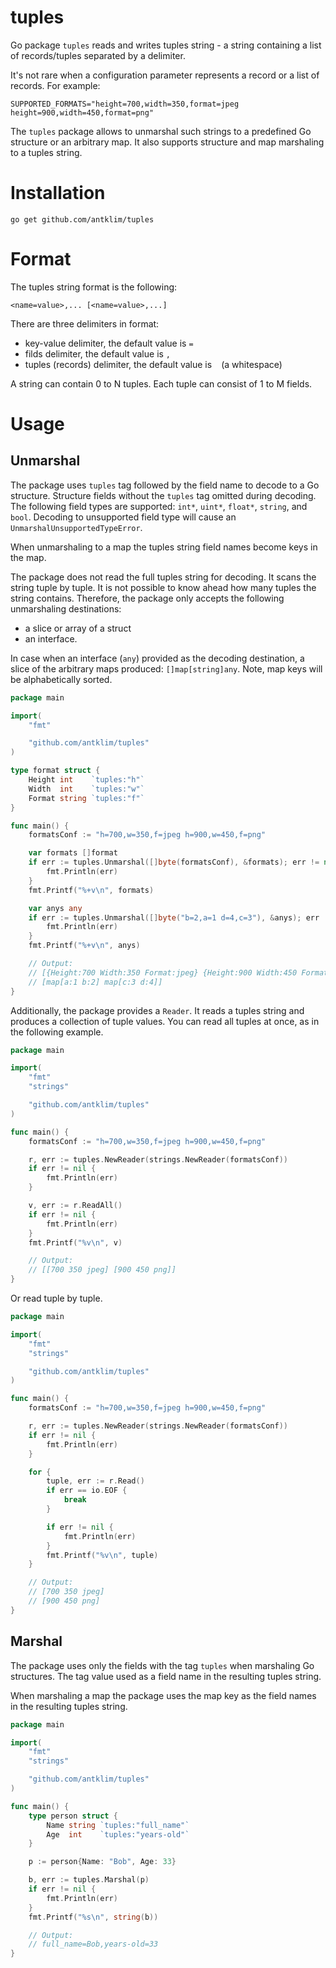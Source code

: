 # tuples

Go package `tuples` reads and writes tuples string - a string containing a list of records/tuples separated by a delimiter.

It's not rare when a configuration parameter represents a record or a list of records. For example:
```
SUPPORTED_FORMATS="height=700,width=350,format=jpeg height=900,width=450,format=png"
```

The `tuples` package allows to unmarshal such strings to a predefined Go structure or an arbitrary map. It also supports structure and map marshaling to a tuples string.

# Installation
`go get github.com/antklim/tuples`

# Format
The tuples string format is the following:
```
<name=value>,... [<name=value>,...]
```

There are three delimiters in format:
* key-value delimiter, the default value is `=`
* filds delimiter, the default value is `,`
* tuples (records) delimiter, the default value is ` ` (a whitespace)

A string can contain 0 to N tuples. Each tuple can consist of 1 to M fields.

# Usage

## Unmarshal

The package uses `tuples` tag followed by the field name to decode to a Go structure. Structure fields without the `tuples` tag omitted during decoding. The following field types are supported: `int*`, `uint*`, `float*`, `string`, and `bool`. Decoding to unsupported field type will cause an `UnmarshalUnsupportedTypeError`.

When unmarshaling to a map the tuples string field names become keys in the map. 

The package does not read the full tuples string for decoding. It scans the string tuple by tuple. It is not possible to know ahead how many tuples the string contains. Therefore, the package only accepts the following unmarshaling destinations:
* a slice or array of a struct
* an interface.

In case when an interface (`any`) provided as the decoding destination, a slice of the arbitrary maps produced: `[]map[string]any`. Note, map keys will be alphabetically sorted.

```go
package main

import(
	"fmt"

	"github.com/antklim/tuples"
)

type format struct {
	Height int    `tuples:"h"`
	Width  int    `tuples:"w"`
	Format string `tuples:"f"`
}

func main() {
	formatsConf := "h=700,w=350,f=jpeg h=900,w=450,f=png"

	var formats []format
	if err := tuples.Unmarshal([]byte(formatsConf), &formats); err != nil {
		fmt.Println(err)
	}
	fmt.Printf("%+v\n", formats)

	var anys any
	if err := tuples.Unmarshal([]byte("b=2,a=1 d=4,c=3"), &anys); err != nil {
		fmt.Println(err)
	}
	fmt.Printf("%+v\n", anys)

	// Output:
	// [{Height:700 Width:350 Format:jpeg} {Height:900 Width:450 Format:png}]
	// [map[a:1 b:2] map[c:3 d:4]]
}
```

Additionally, the package provides a `Reader`. It reads a tuples string and produces a collection of tuple values. You can read all tuples at once, as in the following example.

```go
package main

import(
	"fmt"
	"strings"

	"github.com/antklim/tuples"
)

func main() {
	formatsConf := "h=700,w=350,f=jpeg h=900,w=450,f=png"

	r, err := tuples.NewReader(strings.NewReader(formatsConf))
	if err != nil {
		fmt.Println(err)
	}

	v, err := r.ReadAll()
	if err != nil {
		fmt.Println(err)
	}
	fmt.Printf("%v\n", v)

	// Output:
	// [[700 350 jpeg] [900 450 png]]
}
```

Or read tuple by tuple.

```go
package main

import(
	"fmt"
	"strings"

	"github.com/antklim/tuples"
)

func main() {
	formatsConf := "h=700,w=350,f=jpeg h=900,w=450,f=png"

	r, err := tuples.NewReader(strings.NewReader(formatsConf))
	if err != nil {
		fmt.Println(err)
	}

	for {
		tuple, err := r.Read()
		if err == io.EOF {
			break
		}

		if err != nil {
			fmt.Println(err)
		}
		fmt.Printf("%v\n", tuple)
	}

	// Output:
	// [700 350 jpeg]
 	// [900 450 png]
}
```

## Marshal
The package uses only the fields with the tag `tuples` when marshaling Go structures. The tag value used as a field name in the resulting tuples string. 

When marshaling a map the package uses the map key as the field names in the resulting tuples string.

```go
package main

import(
	"fmt"
	"strings"

	"github.com/antklim/tuples"
)

func main() {
	type person struct {
		Name string `tuples:"full_name"`
		Age  int    `tuples:"years-old"`
	}

	p := person{Name: "Bob", Age: 33}

	b, err := tuples.Marshal(p)
	if err != nil {
		fmt.Println(err)
	}
	fmt.Printf("%s\n", string(b))

	// Output:
	// full_name=Bob,years-old=33
}
```
